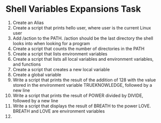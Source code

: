 # Shell Variables Expansions Task
1. Create an Alias
2. Create a script that prints hello user, where user is the current Linux user
3. Add /action to the PATH. /action should be the last directory the shell looks into when looking for a program
4. Create a script that counts the number of directories in the PATH
5. Create a script that lists environment variables
6. Create a script that lists all local variables and environment variables, and functions
7. Create a script that creates a new local variable
8. Create a global variable
9. Write a script that prints the result of the addition of 128 with the value stored in the environment variable TRUEKNOWLEDGE, followed by a new line
10. Write a script that prints the result of POWER divided by DIVIDE, followed by a new line
11. Write a script that displays the result of BREATH to the power LOVE. BREATH and LOVE are environment variables 
12.          

